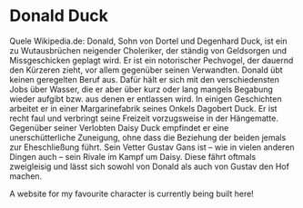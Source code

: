 # Donald Duck
Quele Wikipedia.de:
Donald, Sohn von Dortel und Degenhard Duck, ist ein zu Wutausbrüchen neigender Choleriker, der ständig von Geldsorgen und Missgeschicken geplagt wird.
Er ist ein notorischer Pechvogel, der dauernd den Kürzeren zieht, vor allem gegenüber seinen Verwandten. 
Donald übt keinen geregelten Beruf aus. Dafür hält er sich mit den verschiedensten Jobs über Wasser, die er aber über kurz oder lang mangels Begabung wieder aufgibt bzw. aus denen er entlassen wird.
In einigen Geschichten arbeitet er in einer Margarinefabrik seines Onkels Dagobert Duck. 
Er ist recht faul und verbringt seine Freizeit vorzugsweise in der Hängematte. 
Gegenüber seiner Verlobten Daisy Duck empfindet er eine unerschütterliche Zuneigung, ohne dass die Beziehung der beiden jemals zur Eheschließung führt. 
Sein Vetter Gustav Gans ist – wie in vielen anderen Dingen auch – sein Rivale im Kampf um Daisy. Diese fährt oftmals zweigleisig und lässt sich sowohl von Donald als auch von Gustav den Hof machen.

A website for my favourite character is currently being built here!
